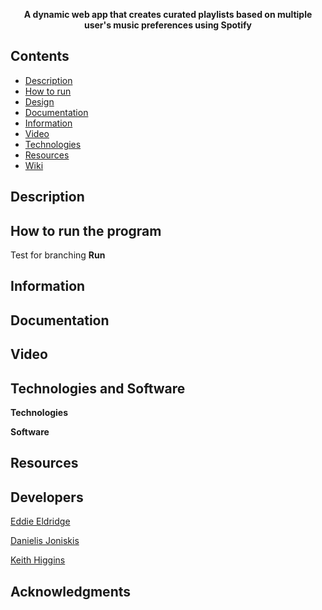 
<p align="center">
  <b>A dynamic web app that creates curated playlists based on multiple user's music preferences using Spotify</b><br>
</p>

## Contents
* [Description](#description)
* [How to run](#how-to-run-the-program)
* [Design](https://github.com/Store-Compare-Project/StoreCompare/wiki/Design-Document)
* [Documentation](#documentation)
* [Information](#information)
* [Video](#video)
* [Technologies](#technologies-and-software)
* [Resources](#resources)
* [Wiki](https://github.com/EddieEldridge/GoLangAutomaton/wiki)

## Description

## How to run the program

Test for branching
**Run**


## Information


## Documentation


## Video

## Technologies and Software
**Technologies**


**Software**


## Resources


## Developers
[Eddie Eldridge](https://github.com/EddieEldridge)	
 	 
[Danielis Joniskis](https://github.com/jawneck)
 	 
[Keith Higgins](https://github.com/cian2009/KeithHiggins)

## Acknowledgments
